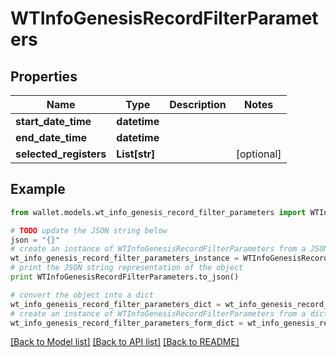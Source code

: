 # WTInfoGenesisRecordFilterParameters


## Properties

Name | Type | Description | Notes
------------ | ------------- | ------------- | -------------
**start_date_time** | **datetime** |  | 
**end_date_time** | **datetime** |  | 
**selected_registers** | **List[str]** |  | [optional] 

## Example

```python
from wallet.models.wt_info_genesis_record_filter_parameters import WTInfoGenesisRecordFilterParameters

# TODO update the JSON string below
json = "{}"
# create an instance of WTInfoGenesisRecordFilterParameters from a JSON string
wt_info_genesis_record_filter_parameters_instance = WTInfoGenesisRecordFilterParameters.from_json(json)
# print the JSON string representation of the object
print WTInfoGenesisRecordFilterParameters.to_json()

# convert the object into a dict
wt_info_genesis_record_filter_parameters_dict = wt_info_genesis_record_filter_parameters_instance.to_dict()
# create an instance of WTInfoGenesisRecordFilterParameters from a dict
wt_info_genesis_record_filter_parameters_form_dict = wt_info_genesis_record_filter_parameters.from_dict(wt_info_genesis_record_filter_parameters_dict)
```
[[Back to Model list]](../README.md#documentation-for-models) [[Back to API list]](../README.md#documentation-for-api-endpoints) [[Back to README]](../README.md)


